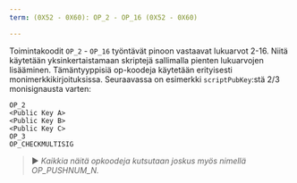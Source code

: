 ```yaml
---
term: (0X52 - 0X60): OP_2 - OP_16 (0X52 - 0X60)

---
```

Toimintakoodit `OP_2` - `OP_16` työntävät pinoon vastaavat lukuarvot 2-16. Niitä käytetään yksinkertaistamaan skriptejä sallimalla pienten lukuarvojen lisääminen. Tämäntyyppisiä op-koodeja käytetään erityisesti monimerkkikirjoituksissa. Seuraavassa on esimerkki `scriptPubKey`:stä 2/3 monisignausta varten:

```text
OP_2
<Public Key A>
<Public Key B>
<Public Key C>
OP_3
OP_CHECKMULTISIG
```

> ► *Kaikkia näitä opkoodeja kutsutaan joskus myös nimellä OP_PUSHNUM_N.*